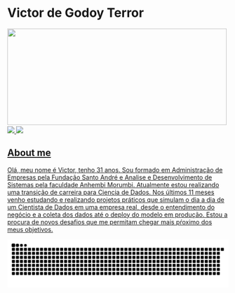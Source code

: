 # Victor de Godoy Terror

<div>
  <a href="https://github.com/VictorTerror?tab=repositories">
  <img height="220em" width="500" src=https://github-readme-stats.vercel.app/api?username=victorterror&show_icons=true&theme=tokyonight&include_all_commits=true&count_private=true"/>
</div>

<div>
  <a href="https://www.linkedin.com/in/victor-terror-828a9254/"><img src=https://img.shields.io/badge/LinkedIn-0077B5?style=for-the-badge&logo=linkedin&logoColor=white</a>
  <a href="mailto:victorterror21@gmail.com"><img src=https://img.shields.io/badge/Gmail-D14836?style=for-the-badge&logo=gmail&logoColor=white</a>                   
</div>

##

## About me                                    

Olá, meu nome é Victor, tenho 31 anos. Sou formado em Administração de Empresas pela Fundação Santo André e Analise e Desenvolvimento de Sistemas pela faculdade Anhembi Morumbi. Atualmente estou realizando uma transição de carreira para Ciencia de Dados. Nos últimos 11 meses venho estudando e realizando projetos práticos que simulam o dia a dia de um Cientista de Dados em uma empresa real, desde o entendimento do negócio e a coleta dos dados até o deploy do modelo em produção. Estou a procura de novos desafios que me permitam chegar mais pŕoximo dos meus objetivos.                           

                                           
![Snake anamation](https://github.com/VictorTerror/victorterror/blob/output/github-contribution-grid-snake.svg)
